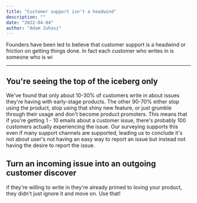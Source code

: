 ```yaml
---
title: "Customer support isn't a headwind"
description: ""
date: "2022-04-04"
author: "Adam Juhasz"
---
```


Founders have been led to believe that customer support is a headwind or friction on getting things done. In fact each customer who writes in is someone who is wi

---

## You're seeing the top of the iceberg only

We've found that only about 10-30% of customers write in about issues they're having with early-stage products. The other 90-70% either stop using the product, stop using that shiny new feature, or just grumble through their usage and don't become product promoters. This means that if you're getting 1 - 10 emails about a customer issue, there's probably 100 customers actually experiencing the issue. Our surveying supports this even if many support channels are supported, leading us to conclude it's not about user's not having an easy way to report an issue but instead not having the desire to report the issue.

## Turn an incoming issue into an outgoing customer discover

if they're willing to write in they're already primed to loving your product, they didn't just ignore it and move on. Use that!

